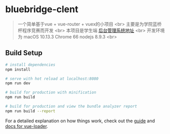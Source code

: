 # bluebridge-clent

> 一个简单基于vue + vue-router + vuex的小项目 \<br>
> 主要是为学院蓝桥杯程序竞赛而开发 \<br>
> 本项目是学生端 [后台管理系统地址](https://github.com/XShinei/bluebridge-manager) \<br>
> 开发环境为 macOS 10.13.3 Chrome 66 nodejs 8.9.3 \<br>

## Build Setup

``` bash
# install dependencies
npm install

# serve with hot reload at localhost:8080
npm run dev

# build for production with minification
npm run build

# build for production and view the bundle analyzer report
npm run build --report
```

For a detailed explanation on how things work, check out the [guide](http://vuejs-templates.github.io/webpack/) and [docs for vue-loader](http://vuejs.github.io/vue-loader).
